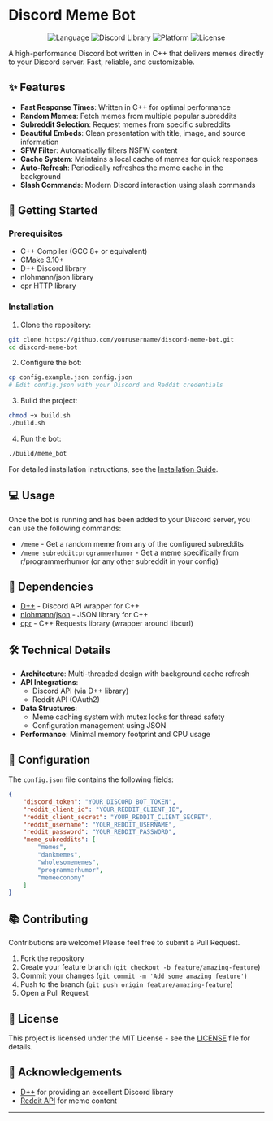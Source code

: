 # Discord Meme Bot

<p align="center">
  <img src="https://img.shields.io/badge/language-C%2B%2B-blue.svg" alt="Language">
  <img src="https://img.shields.io/badge/library-D%2B%2B-orange.svg" alt="Discord Library">
  <img src="https://img.shields.io/badge/platform-Linux%20%7C%20macOS%20%7C%20Windows-lightgrey.svg" alt="Platform">
  <img src="https://img.shields.io/badge/license-MIT-green.svg" alt="License">
</p>

A high-performance Discord bot written in C++ that delivers memes directly to your Discord server. Fast, reliable, and customizable.

## ✨ Features

- **Fast Response Times**: Written in C++ for optimal performance
- **Random Memes**: Fetch memes from multiple popular subreddits
- **Subreddit Selection**: Request memes from specific subreddits
- **Beautiful Embeds**: Clean presentation with title, image, and source information
- **SFW Filter**: Automatically filters NSFW content
- **Cache System**: Maintains a local cache of memes for quick responses
- **Auto-Refresh**: Periodically refreshes the meme cache in the background
- **Slash Commands**: Modern Discord interaction using slash commands

## 🚀 Getting Started

### Prerequisites

- C++ Compiler (GCC 8+ or equivalent)
- CMake 3.10+
- D++ Discord library
- nlohmann/json library
- cpr HTTP library

### Installation

1. Clone the repository:
```bash
git clone https://github.com/yourusername/discord-meme-bot.git
cd discord-meme-bot
```

2. Configure the bot:
```bash
cp config.example.json config.json
# Edit config.json with your Discord and Reddit credentials
```

3. Build the project:
```bash
chmod +x build.sh
./build.sh
```

4. Run the bot:
```bash
./build/meme_bot
```

For detailed installation instructions, see the [Installation Guide](INSTALLATION.md).

## 💻 Usage

Once the bot is running and has been added to your Discord server, you can use the following commands:

- `/meme` - Get a random meme from any of the configured subreddits
- `/meme subreddit:programmerhumor` - Get a meme specifically from r/programmerhumor (or any other subreddit in your config)

## 🧩 Dependencies

- [D++](https://github.com/brainboxdotcc/DPP) - Discord API wrapper for C++
- [nlohmann/json](https://github.com/nlohmann/json) - JSON library for C++
- [cpr](https://github.com/libcpr/cpr) - C++ Requests library (wrapper around libcurl)

## 🛠️ Technical Details

- **Architecture**: Multi-threaded design with background cache refresh
- **API Integrations**: 
  - Discord API (via D++ library)
  - Reddit API (OAuth2)
- **Data Structures**:
  - Meme caching system with mutex locks for thread safety
  - Configuration management using JSON
- **Performance**: Minimal memory footprint and CPU usage

## 📝 Configuration

The `config.json` file contains the following fields:

```json
{
    "discord_token": "YOUR_DISCORD_BOT_TOKEN",
    "reddit_client_id": "YOUR_REDDIT_CLIENT_ID",
    "reddit_client_secret": "YOUR_REDDIT_CLIENT_SECRET",
    "reddit_username": "YOUR_REDDIT_USERNAME",
    "reddit_password": "YOUR_REDDIT_PASSWORD",
    "meme_subreddits": [
        "memes",
        "dankmemes",
        "wholesomememes",
        "programmerhumor",
        "memeeconomy"
    ]
}
```

## 📚 Contributing

Contributions are welcome! Please feel free to submit a Pull Request.

1. Fork the repository
2. Create your feature branch (`git checkout -b feature/amazing-feature`)
3. Commit your changes (`git commit -m 'Add some amazing feature'`)
4. Push to the branch (`git push origin feature/amazing-feature`)
5. Open a Pull Request

## 📄 License

This project is licensed under the MIT License - see the [LICENSE](LICENSE) file for details.

## 🙏 Acknowledgements

- [D++](https://github.com/brainboxdotcc/DPP) for providing an excellent Discord library
- [Reddit API](https://www.reddit.com/dev/api/) for meme content

---

